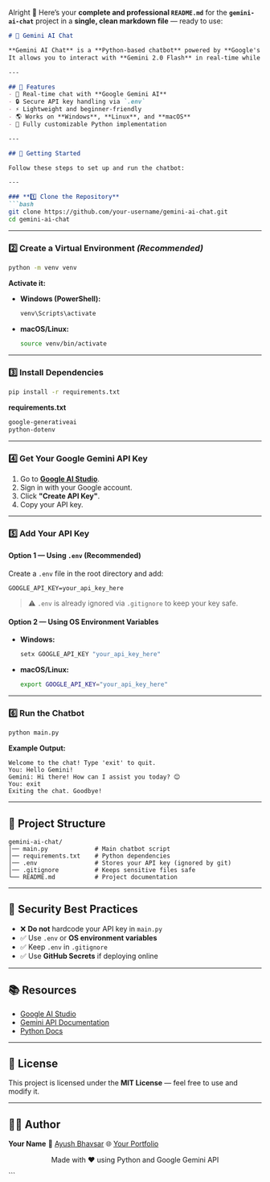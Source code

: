 Alright 🙂
Here’s your **complete and professional `README.md`** for the **`gemini-ai-chat`** project in a **single, clean markdown file** — ready to use:

````markdown
# 🤖 Gemini AI Chat

**Gemini AI Chat** is a **Python-based chatbot** powered by **Google's Gemini API**.  
It allows you to interact with **Gemini 2.0 Flash** in real-time while keeping your API key **secure** using `.env` or **OS environment variables**.

---

## 🚀 Features
- 💬 Real-time chat with **Google Gemini AI**
- 🔒 Secure API key handling via `.env`
- ⚡ Lightweight and beginner-friendly
- 🌎 Works on **Windows**, **Linux**, and **macOS**
- 🧩 Fully customizable Python implementation

---

## 📌 Getting Started

Follow these steps to set up and run the chatbot:

---

### **1️⃣ Clone the Repository**
```bash
git clone https://github.com/your-username/gemini-ai-chat.git
cd gemini-ai-chat
````

---

### **2️⃣ Create a Virtual Environment** *(Recommended)*

```bash
python -m venv venv
```

**Activate it:**

* **Windows (PowerShell):**

  ```bash
  venv\Scripts\activate
  ```
* **macOS/Linux:**

  ```bash
  source venv/bin/activate
  ```

---

### **3️⃣ Install Dependencies**

```bash
pip install -r requirements.txt
```

**requirements.txt**

```txt
google-generativeai
python-dotenv
```

---

### **4️⃣ Get Your Google Gemini API Key**

1. Go to **[Google AI Studio](https://aistudio.google.com/app/apikey)**.
2. Sign in with your Google account.
3. Click **"Create API Key"**.
4. Copy your API key.

---

### **5️⃣ Add Your API Key**

#### **Option 1 — Using `.env` (Recommended)**

Create a `.env` file in the root directory and add:

```env
GOOGLE_API_KEY=your_api_key_here
```

> ⚠️ `.env` is already ignored via `.gitignore` to keep your key safe.

#### **Option 2 — Using OS Environment Variables**

* **Windows:**

  ```bash
  setx GOOGLE_API_KEY "your_api_key_here"
  ```
* **macOS/Linux:**

  ```bash
  export GOOGLE_API_KEY="your_api_key_here"
  ```

---

### **6️⃣ Run the Chatbot**

```bash
python main.py
```

**Example Output:**

```
Welcome to the chat! Type 'exit' to quit.
You: Hello Gemini!
Gemini: Hi there! How can I assist you today? 😊
You: exit
Exiting the chat. Goodbye!
```

---

## 📂 Project Structure

```
gemini-ai-chat/
│── main.py             # Main chatbot script
│── requirements.txt    # Python dependencies
│── .env                # Stores your API key (ignored by git)
│── .gitignore          # Keeps sensitive files safe
└── README.md           # Project documentation
```

---

## 🔐 Security Best Practices

* ❌ **Do not** hardcode your API key in `main.py`
* ✅ Use `.env` or **OS environment variables**
* ✅ Keep `.env` in `.gitignore`
* ✅ Use **GitHub Secrets** if deploying online

---

## 📚 Resources

* [Google AI Studio](https://aistudio.google.com/app/apikey)
* [Gemini API Documentation](https://ai.google.dev/docs)
* [Python Docs](https://docs.python.org/3/)

---

## 📝 License

This project is licensed under the **MIT License** — feel free to use and modify it.

---

## 👨‍💻 Author

**Your Name**
📧 [Ayush Bhavsar](mailto:ayushbhavsar1402@gmail.com)
🌐 [Your Portfolio](https://your-portfolio-link.com)

<p align="center">Made with ❤️ using Python and Google Gemini API</p>
```